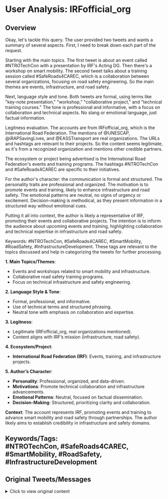 # User Analysis: IRFofficial_org

## Overview

<think>
Okay, let's tackle this query. The user provided two tweets and wants a summary of several aspects. First, I need to break down each part of the request.

Starting with the main topics. The first tweet is about an event called #NTROTechCon with a presentation by IRF's Acting DG. Then there's a workshop on smart mobility. The second tweet talks about a training session called #SafeRoads4CAREC, which is a collaboration between several organizations, focusing on road safety engineering. So the main themes are events, infrastructure, and road safety.

Next, language style and tone. Both tweets are formal, using terms like "key-note presentation," "workshop," "collaborative project," and "technical training courses." The tone is professional and informative, with a focus on collaboration and technical aspects. No slang or emotional language, just factual information.

Legitness evaluation. The accounts are from IRFofficial_org, which is the International Road Federation. The mentions of @UNESCAP, @iRAPSavingLives, and @EASSTransport are real organizations. The URLs and hashtags are relevant to their projects. So the content seems legitimate, as it's from a recognized organization and mentions other credible partners.

The ecosystem or project being advertised is the International Road Federation's events and training programs. The hashtags #NTROTechCon and #SafeRoads4CAREC are specific to their initiatives.

For the author's character: the communication is formal and structured. The personality traits are professional and organized. The motivation is to promote events and training, likely to enhance infrastructure and road safety. The emotional patterns are neutral, no signs of urgency or excitement. Decision-making is methodical, as they present information in a structured way without emotional cues.

Putting it all into context, the author is likely a representative of IRF, promoting their events and collaborative projects. The intention is to inform the audience about upcoming events and training, highlighting collaboration and technical expertise in infrastructure and road safety.

Keywords: #NTROTechCon, #SafeRoads4CAREC, #SmartMobility, #RoadSafety, #InfrastructureDevelopment. These tags are relevant to the topics discussed and help in categorizing the tweets for further processing.
</think>

**1. Main Topics/Themes**:  
- Events and workshops related to smart mobility and infrastructure.  
- Collaborative road safety training programs.  
- Focus on technical infrastructure and safety engineering.  

**2. Language Style & Tone**:  
- Formal, professional, and informative.  
- Use of technical terms and structured phrasing.  
- Neutral tone with emphasis on collaboration and expertise.  

**3. Legitness**:  
- Legitimate (IRFofficial_org, real organizations mentioned).  
- Content aligns with IRF’s mission (infrastructure, road safety).  

**4. Ecosystem/Project**:  
- **International Road Federation (IRF)**: Events, training, and infrastructure projects.  

**5. Author’s Character**:  
- **Personality**: Professional, organized, and data-driven.  
- **Motivations**: Promote technical collaboration and infrastructure advancements.  
- **Emotional Patterns**: Neutral, focused on factual dissemination.  
- **Decision-Making**: Structured, prioritizing clarity and collaboration.  

**Context**: The account represents IRF, promoting events and training to advance smart mobility and road safety through partnerships. The author likely aims to establish credibility in infrastructure and safety domains.  

**Keywords/Tags**:  
#NTROTechCon, #SafeRoads4CAREC, #SmartMobility, #RoadSafety, #InfrastructureDevelopment
---
## Original Tweets/Messages

<details>
<summary>Click to view original content</summary>

| Type | Content |
|------|---------|
| messages | The #NTROTechCon opened with a key-note presentation by IRF Acting DG Gonzalo Alcaraz.
This Friday 9 May, IRF will host the workshop “Enabling Smart Mobility – The Role of Physical and Digital Infrastructure” from 09:15 to 10:45.
It will explore how integrated infrastructure https://t.co/U3aGQon9mb |
| messages | The #SafeRoads4CAREC training sessions have successfully concluded.
These technical training courses, part of a collaborative project between @UNESCAP, @iRAPSavingLives , @EASSTransport, and IRF, focused on road safety engineering, best practices in design, and the application of https://t.co/Yn2jsRPqf1 |

</details>
